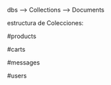 dbs --> Collections --> Documents

estructura de Colecciones: 

#products

#carts

#messages

#users
